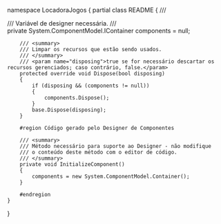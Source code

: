 ﻿namespace LocadoraJogos
{
    partial class README
    {
        /// <summary>
        /// Variável de designer necessária.
        /// </summary>
        private System.ComponentModel.IContainer components = null;

        /// <summary> 
        /// Limpar os recursos que estão sendo usados.
        /// </summary>
        /// <param name="disposing">true se for necessário descartar os recursos gerenciados; caso contrário, false.</param>
        protected override void Dispose(bool disposing)
        {
            if (disposing && (components != null))
            {
                components.Dispose();
            }
            base.Dispose(disposing);
        }

        #region Código gerado pelo Designer de Componentes

        /// <summary>
        /// Método necessário para suporte ao Designer - não modifique 
        /// o conteúdo deste método com o editor de código.
        /// </summary>
        private void InitializeComponent()
        {
            components = new System.ComponentModel.Container();
        }

        #endregion
    }
}
